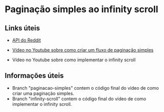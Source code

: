 # Paginação simples ao infinity scroll

## Links úteis

* [API do Reddit](https://www.reddit.com/dev/api/)
* [Vídeo no Youtube sobre como criar um fluxo de paginação simples](https://www.youtube.com/watch?v=xyjJbBnSOKI)

* Vídeo no Youtube sobre como implementar o infinity scroll

## Informações úteis

* Branch "paginacao-simples" contem o código final do vídeo de como criar uma paginação simples.
* Branch "infinity-scroll" contem o código final do vídeo de como implementar o infinity scroll.
